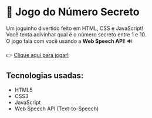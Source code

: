 # 🎯 Jogo do Número Secreto

Um joguinho divertido feito em HTML, CSS e JavaScript!  
Você tenta adivinhar qual é o número secreto entre 1 e 10.  
O jogo fala com você usando a **Web Speech API**! 🔊

👉 [Clique aqui para jogar!](https://tessmagnanidev.github.io/jogo-numero-secreto/)

## Tecnologias usadas:
- HTML5
- CSS3
- JavaScript
- Web Speech API (Text-to-Speech)
